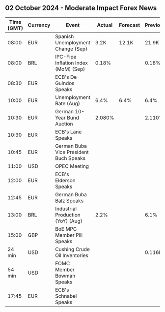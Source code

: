 ## 02 October 2024 - Moderate Impact Forex News

| Time (GMT) | Currency | Event | Actual | Forecast | Previous |
|------|----------|-------|--------|----------|----------|
| 08:00 | EUR | Spanish Unemployment Change (Sep) | 3.2K | 12.1K | 21.9K |
| 08:00 | BRL | IPC-Fipe Inflation Index (MoM) (Sep) | 0.18% |  | 0.18% |
| 08:30 | EUR | ECB's De Guindos Speaks |  |  |  |
| 10:00 | EUR | Unemployment Rate (Aug) | 6.4% | 6.4% | 6.4% |
| 10:30 | EUR | German 10-Year Bund Auction | 2.080% |  | 2.110% |
| 10:30 | EUR | ECB's Lane Speaks |  |  |  |
| 10:45 | EUR | German Buba Vice President Buch Speaks |  |  |  |
| 11:00 | USD | OPEC Meeting |  |  |  |
| 12:00 | EUR | ECB's Elderson Speaks |  |  |  |
| 12:45 | EUR | German Buba Balz Speaks |  |  |  |
| 13:00 | BRL | Industrial Production (YoY) (Aug) | 2.2% |  | 6.1% |
| 15:00 | GBP | BoE MPC Member Pill Speaks |  |  |  |
| 24 min | USD | Cushing Crude Oil Inventories |  |  | 0.116M |
| 54 min | USD | FOMC Member Bowman Speaks |  |  |  |
| 17:45 | EUR | ECB's Schnabel Speaks |  |  |  |
